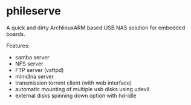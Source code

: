# phileserve
A quick and dirty ArchlinuxARM based USB NAS solution for embedded boards. 

Features:

- samba server 
- NFS server
- FTP server (vsftpd)
- minidlna server
- transmission torrent client (with web interface)
- automatic mounting of multiple usb disks using udevil
- external disks spinning down option with hd-idle
